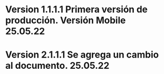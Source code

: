 # Version 1.1.1.1 Primera versión de producción. Versión Mobile 25.05.22
# Version 2.1.1.1 Se agrega un cambio al documento. 25.05.22